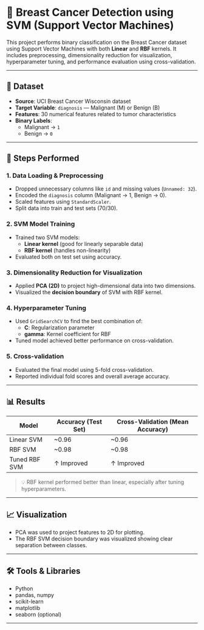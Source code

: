 # 🧠 Breast Cancer Detection using SVM (Support Vector Machines)

This project performs binary classification on the Breast Cancer dataset using Support Vector Machines with both **Linear** and **RBF** kernels. It includes preprocessing, dimensionality reduction for visualization, hyperparameter tuning, and performance evaluation using cross-validation.

---

## 📂 Dataset

- **Source**: UCI Breast Cancer Wisconsin dataset
- **Target Variable**: `diagnosis` — Malignant (M) or Benign (B)
- **Features**: 30 numerical features related to tumor characteristics
- **Binary Labels**:
  - Malignant → `1`
  - Benign → `0`

---

## 🧪 Steps Performed

### 1. Data Loading & Preprocessing
- Dropped unnecessary columns like `id` and missing values (`Unnamed: 32`).
- Encoded the `diagnosis` column (Malignant → 1, Benign → 0).
- Scaled features using `StandardScaler`.
- Split data into train and test sets (70/30).

### 2. SVM Model Training
- Trained two SVM models:
  - **Linear kernel** (good for linearly separable data)
  - **RBF kernel** (handles non-linearity)
- Evaluated both on test set using accuracy.

### 3. Dimensionality Reduction for Visualization
- Applied **PCA (2D)** to project high-dimensional data into two dimensions.
- Visualized the **decision boundary** of SVM with RBF kernel.

### 4. Hyperparameter Tuning
- Used `GridSearchCV` to find the best combination of:
  - **C**: Regularization parameter
  - **gamma**: Kernel coefficient for RBF
- Tuned model achieved better performance on cross-validation.

### 5. Cross-validation
- Evaluated the final model using 5-fold cross-validation.
- Reported individual fold scores and overall average accuracy.

---

## 📊 Results

| Model         | Accuracy (Test Set) | Cross-Validation (Mean Accuracy) |
|---------------|---------------------|----------------------------------|
| Linear SVM    | ~0.96               | ~0.96                            |
| RBF SVM       | ~0.98               | ~0.98                            |
| Tuned RBF SVM | ↑ Improved          | ↑ Improved                       |

> 💡 RBF kernel performed better than linear, especially after tuning hyperparameters.

---

## 📈 Visualization

- PCA was used to project features to 2D for plotting.
- The RBF SVM decision boundary was visualized showing clear separation between classes.

---

## 🛠️ Tools & Libraries

- Python
- pandas, numpy
- scikit-learn
- matplotlib
- seaborn (optional)

---
